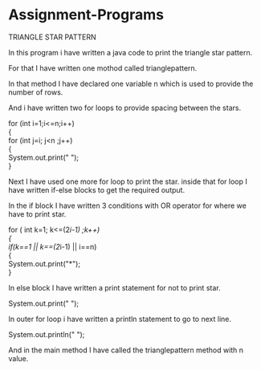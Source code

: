 # Assignment-Programs
TRIANGLE STAR PATTERN

In this program i have written a java code to print the triangle star pattern.

For that I have written one mothod called trianglepattern.

In that method I have declared one variable n which is used to provide the number of rows.

And i have written two for loops to provide spacing between the stars.


for (int i=1;i<=n;i++)  
{  
for (int j=i; j<n ;j++)   
{  
System.out.print(" ");  
}  



Next I have used one more for loop to print the star. inside that for loop I have written if-else blocks to get the required output.

In the if block I have written 3 conditions with OR operator for where we have to print star.


for ( int k=1; k<=(2*i-1) ;k++)   
{  
if(k==1 ||  k==(2*i-1) || i==n)   
{  
System.out.print("*");  
}  


In else block I have written a print statement for not to print star.

System.out.print(" "); 

In outer for loop i have written a println statement to go to next line.

System.out.println(" ");

And in the main method I have called the trianglepattern method with n value.
